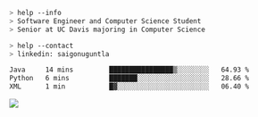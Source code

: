 ```bash
> help --info
> Software Engineer and Computer Science Student
> Senior at UC Davis majoring in Computer Science
```

```bash
> help --contact
> linkedin: saigonuguntla
```

<!--START_SECTION:waka-->

```txt
Java     14 mins         ████████████████▒░░░░░░░░   64.93 %
Python   6 mins          ███████░░░░░░░░░░░░░░░░░░   28.66 %
XML      1 min           █▓░░░░░░░░░░░░░░░░░░░░░░░   06.40 %
```

<!--END_SECTION:waka-->

![](https://komarev.com/ghpvc/?username=saigonu&color=6A8AFF)
